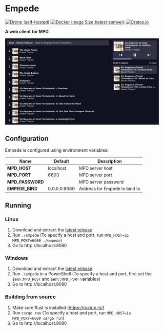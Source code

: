 # Empede

[![Drone (self-hosted)](https://img.shields.io/drone/build/_/empede?server=https%3A%2F%2Fci.sijman.nl)](https://ci.sijman.nl/_/empede)
[![Docker Image Size (latest semver)](https://img.shields.io/docker/image-size/vijfhoek/empede)](https://quay.io/repository/vijfhoek/empede)
[![Crates.io](https://img.shields.io/crates/v/empede)](https://crates.io/crates/empede)

**A web client for MPD.**

![Screenshot](screenshots/screenshot.webp)

## Configuration
Empede is configured using environment variables:

| Name             | Default      | Description                       |
| ---------------- | ------------ | --------------------------------- |
| **MPD_HOST**     | localhost    | MPD server host                   |
| **MPD_PORT**     | 6600         | MPD server port                   |
| **MPD_PASSWORD** |              | MPD server password               |
| **EMPEDE_BIND**  | 0.0.0.0:8080 | Address for Empede to bind to     |

## Running
### Linux
1. Download and extract the [latest release](https://git.sijman.nl/_/empede/releases)
2. Run `./empede` (To specify a host and port, run `MPD_HOST=ip MPD_PORT=6600 ./empede`)
3. Go to http://localhost:8080

### Windows
1. Download and extract the [latest release](https://git.sijman.nl/_/empede/releases)
3. Run `.\empede` in a PowerShell (To specify a host and port, first set the `$env:MPD_HOST` and `$env:MPD_PORT` variables)
3. Go to http://localhost:8080

### Building from source
1. Make sure Rust is installed (https://rustup.rs/)
2. Run `cargo run` (To specify a host and port, run `MPD_HOST=ip MPD_PORT=6600 cargo run`)
3. Go to http://localhost:8080
